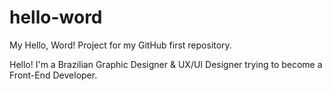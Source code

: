# hello-word
My Hello, Word! Project for my GitHub first repository.

Hello! I'm a Brazilian Graphic Designer & UX/UI Designer trying to become a Front-End Developer.
